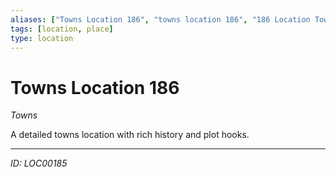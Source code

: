 ```yaml
---
aliases: ["Towns Location 186", "towns location 186", "186 Location Towns"]
tags: [location, place]
type: location
---
```


# Towns Location 186

*Towns*

A detailed towns location with rich history and plot hooks.

---
*ID: LOC00185*